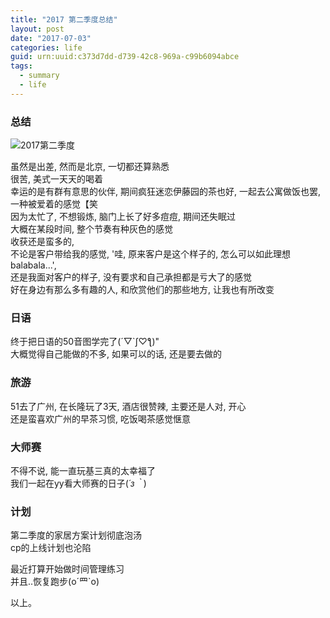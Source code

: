 ```yaml
---
title: "2017 第二季度总结"
layout: post
date: "2017-07-03"
categories: life
guid: urn:uuid:c373d7dd-d739-42c8-969a-c99b6094abce
tags:
  - summary
  - life
---
```


### 总结 

![2017第二季度](/media/img/2017Part2.png)  

虽然是出差, 然而是北京, 一切都还算熟悉  
很苦, 美式一天天的喝着  
幸运的是有群有意思的伙伴, 期间疯狂迷恋伊藤园的茶也好, 一起去公寓做饭也罢, 一种被爱着的感觉【笑  
因为太忙了, 不想锻炼, 脑门上长了好多痘痘, 期间还失眠过  
大概在某段时间, 整个节奏有种灰色的感觉  
收获还是蛮多的,  
不论是客户带给我的感觉, '哇, 原来客户是这个样子的, 怎么可以如此理想balabala...',   
还是我面对客户的样子, 没有要求和自己承担都是亏大了的感觉   
好在身边有那么多有趣的人, 和欣赏他们的那些地方, 让我也有所改变  

### 日语

终于把日语的50音图学完了(´▽`ʃ♡ƪ)"  
大概觉得自己能做的不多, 如果可以的话, 还是要去做的  

### 旅游

51去了广州, 在长隆玩了3天, 酒店很赞辣, 主要还是人对, 开心  
还是蛮喜欢广州的早茶习惯, 吃饭喝茶感觉惬意  

### 大师赛  

不得不说, 能一直玩基三真的太幸福了  
我们一起在yy看大师赛的日子(*´з｀*)  

### 计划  

第二季度的家居方案计划彻底泡汤  
cp的上线计划也沦陷  

最近打算开始做时间管理练习  
并且..恢复跑步(o´罒`o)  

以上。  








